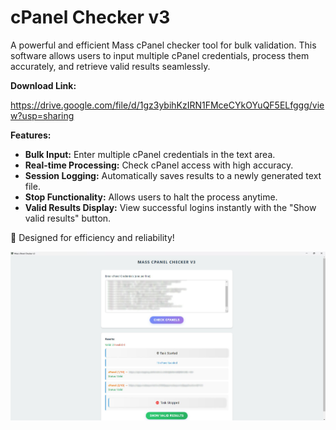 # cPanel Checker v3

A powerful and efficient Mass cPanel checker tool for bulk validation. This software allows users to input multiple cPanel credentials, process them accurately, and retrieve valid results seamlessly.

**Download Link:**

https://drive.google.com/file/d/1gz3ybihKzIRN1FMceCYkOYuQF5ELfggg/view?usp=sharing

**Features:**

* **Bulk Input:** Enter multiple cPanel credentials in the text area.
* **Real-time Processing:** Check cPanel access with high accuracy.
* **Session Logging:** Automatically saves results to a newly generated text file.
* **Stop Functionality:** Allows users to halt the process anytime.
* **Valid Results Display:** View successful logins instantly with the "Show valid results" button.

🚀 Designed for efficiency and reliability!

![Alt text](https://raw.githubusercontent.com/cpkarma/img/main/cpv3.jpg)
